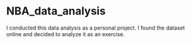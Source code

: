 # NBA_data_analysis
I conducted this data analysis as a personal project. I found the dataset online and decided to analyze it as an exercise.
